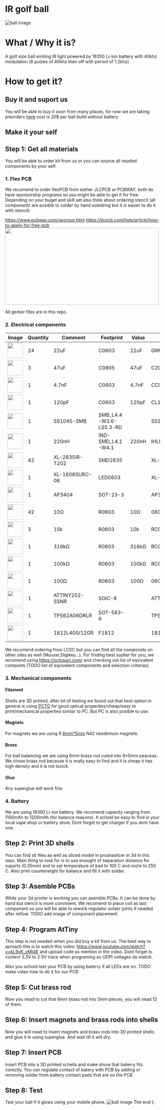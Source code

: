 # IR golf ball

![ball image](./img/close.jpg?raw=true)

# What / Why it is?
A golf size ball emiting IR light powered by 18350 Li-Ion battery with 40khz modulation (8 pulzes of 40khz then off with period of 1.2khz)

# How to get it?

## Buy it and suport us
You will be able to buy it soon from many places, for now we are taking preorders [here](https://docs.google.com/forms/d/e/1FAIpQLSeDNluafNvnX1WBIk5zJzcXsfOrKENFUOebmqeOT6po7Bbjzg/viewform?usp=sf_link) cost is 20$ per ball build without battery

## Make it your self
## Step 1: Get all materials
You will be able to order kit from us or you can source all neaded components by your self.
### 1. Flex PCB
We recomend to order flexPCB from eather JLCPCB or PCBWAY, both do have sponsorship programs so you might be able to get it for free. Depending on your buget and skill set also think about ordering stencil (all componentc are posible to solder by hand soledring but it is easier to do it with stencil)

https://www.pcbway.com/sponsor.html
https://jlcpcb.com/help/article/how-to-apply-for-free-pcb
<img src="img/pcb.png" width="500" height="250">

All gerber files are in this repo.

### 2. Electrical components
<table>
  <thead>
    <tr>
      <th>Image</th>
      <th>Quantity</th>
      <th>Comment</th>
      <th>Footprint</th>
      <th>Value</th>
      <th>Manufacturer Part</th>
    </tr>
  </thead>
  <tbody>
    <tr>
      <td><img src="https://search.murata.co.jp/Ceramy/image/img/A01X/KGJ4.png" width="50" height="50"></td>
      <td>24</td>
      <td>22uF</td>
      <td>C0603</td>
      <td>22uF</td>
      <td>GRM188R60J226MEA0D</td>
    </tr>
    <tr>
      <td><img src="https://search.murata.co.jp/Ceramy/image/img/A01X/KGJ4.png" width="50" height="50"></td>
      <td>3</td>
      <td>47uF</td>
      <td>C0805</td>
      <td>47uF</td>
      <td>C2012X5R1A476MTJ00E</td>
    </tr>
    <tr>
      <td><img src="https://search.murata.co.jp/Ceramy/image/img/A01X/KGJ4.png" width="50" height="50"></td>
      <td>1</td>
      <td>4.7nF</td>
      <td>C0603</td>
      <td>4.7nF</td>
      <td>CC0603KRX7R9BB472</td>
    </tr>
    <tr>
      <td><img src="https://search.murata.co.jp/Ceramy/image/img/A01X/KGJ4.png" width="50" height="50"></td>
      <td>1</td>
      <td>120pF</td>
      <td>C0603</td>
      <td>120pF</td>
      <td>CL10C121JB8NNNC</td>
    </tr>
    <tr>
      <td><img src="https://viitorsemi.com/wp-content/uploads/SMB.png" width="50" height="50"></td>
      <td>1</td>
      <td>SS1045-SMB</td>
      <td>SMB_L4.4-W3.6-LS5.3-RD</td>
      <td></td>
      <td>SS1045-SMB</td>
    </tr>
    <tr>
      <td><img src="https://cdn.prod.website-files.com/617637ae54d4542d0515cbec/627c9f53f619e9769fd2d1cd_ET-552.png" width="50" height="50"></td>
      <td>1</td>
      <td>220nH</td>
      <td>IND-SMD_L4.1-W4.1</td>
      <td>220nH</td>
      <td>IHLP1616BZERR22M01</td>
    </tr>
    <tr>
      <td><img src="https://www.signliteled.com/wp-content/uploads/2022/09/SMD2835.png" width="50" height="50"></td>
      <td>42</td>
      <td>XL-2835IR-T202</td>
      <td>SMD2835</td>
      <td></td>
      <td>XL-2835IR-T202</td>
    </tr>
    <tr>
      <td><img src="https://th.bing.com/th/id/R.00c3ce59552065e12b63e6500cf87930?rik=Ha26dpNvrLQeig&pid=ImgRaw&r=0" width="50" height="50"></td>
      <td>1</td>
      <td>XL-1608SURC-06</td>
      <td>LED0603</td>
      <td></td>
      <td>XL-1608SURC-06</td>
    </tr>
    <tr>
      <td><img src="https://embed.widencdn.net/img/rocelec/rvdhilglbk/640px/sot95p237x111-3l20_ons_n.step.png" width="50" height="50"></td>
      <td>1</td>
      <td>AP3404</td>
      <td>SOT-23-3</td>
      <td></td>
      <td>AP3404</td>
    </tr>
    <tr>
      <td><img src="https://www.ryndackcomponentes.com.br/media/catalog/product/cache/1/image/800x/9df78eab33525d08d6e5fb8d27136e95/i/m/image_2008.jpg" width="50" height="50"></td>
      <td>42</td>
      <td>10Ω</td>
      <td>R0603</td>
      <td>10Ω</td>
      <td>0603WAF100JT5E</td>
    </tr>
    <tr>
      <td><img src="https://www.ryndackcomponentes.com.br/media/catalog/product/cache/1/image/800x/9df78eab33525d08d6e5fb8d27136e95/i/m/image_2008.jpg" width="50" height="50"></td>
      <td>3</td>
      <td>10k</td>
      <td>R0603</td>
      <td>10k</td>
      <td>RC0603FR-0710KL</td>
    </tr>
    <tr>
      <td><img src="https://www.ryndackcomponentes.com.br/media/catalog/product/cache/1/image/800x/9df78eab33525d08d6e5fb8d27136e95/i/m/image_2008.jpg" width="50" height="50"></td>
      <td>1</td>
      <td>316kΩ</td>
      <td>R0603</td>
      <td>316kΩ</td>
      <td>RC0603FR-07316KL</td>
    </tr>
    <tr>
      <td><img src="https://www.ryndackcomponentes.com.br/media/catalog/product/cache/1/image/800x/9df78eab33525d08d6e5fb8d27136e95/i/m/image_2008.jpg" width="50" height="50"></td>
      <td>1</td>
      <td>100kΩ</td>
      <td>R0603</td>
      <td>100kΩ</td>
      <td>RC0603FR-07100KL</td>
    </tr>
    <tr>
      <td><img src="https://www.ryndackcomponentes.com.br/media/catalog/product/cache/1/image/800x/9df78eab33525d08d6e5fb8d27136e95/i/m/image_2008.jpg" width="50" height="50"></td>
      <td>1</td>
      <td>100Ω</td>
      <td>R0603</td>
      <td>100Ω</td>
      <td>0603WAJ0101T5E</td>
    </tr>
    <tr>
      <td><img src="https://d2t1xqejof9utc.cloudfront.net/screenshots/pics/deaa8e36fedfbb11be15356606ef9348/large.png" width="50" height="50"></td>
      <td>1</td>
      <td>ATTINY202-SSNR</td>
      <td>SOIC-8</td>
      <td></td>
      <td>ATTINY202-SSNR</td>
    </tr>
    <tr>
      <td><img src="https://embed.widencdn.net/img/rocelec/ilumcp0vuo/640px/sotfl50p160x60-6_txn_n.step.png?keep=c&crop=yes&u=5oefqw" width="50" height="50"></td>
      <td>1</td>
      <td>TPS62A06DRLR</td>
      <td>SOT-563-6</td>
      <td></td>
      <td>TPS62A06DRLR</td>
    </tr>
    <tr>
      <td><img src="https://cdn-reichelt.de/bilder/web/xxl_ws/C400/PTC_FSMD014R.png" width="50" height="50"></td>
      <td>1</td>
      <td>1812L400/12GR</td>
      <td>F1812</td>
      <td></td>
      <td>1812L400/12GR</td>
    </tr>
  </tbody>
</table>

We recomend ordering from LCSC but you can find all the componets on other sites as well (Mouser,Digikey...). For finding best suplier for you, we recomend using https://octopart.com/ and checking out list of eqvivalent componts (TODO list of eqvivalent components and selection criterias)

### 3. Mechanical components
#### Filament
Shells are 3D printed, after lot of testing we found out that best option in general is using [PCTG](https://shop.spectrumfilaments.com/product-eng-1414-Filament-Spectrum-Premium-PCTG-1-75mm-PURE-ORANGE-1kg-RAL-2004.html) for good optical properties/cheap/easy to print/mechanical properties similar to PC. But PC is also posible to use.

#### Magnets
For magnets we are using 6 [6mm*5mm](https://www.unimagnet.cz/neodymovy-magnet-kotouc-6-mm-v-5-mm-sila-1-2-kg_z323/) N42 neodimium magnets. 

#### Brass 
For ball balancing we are using 6mm brass rod cuted into 6*5mm peaceas. We chose brass rod because it is really easy to find and it is cheap it has high density and it is not toxick.

#### Glue
Any superglue will work fine

### 4. Battery
We are using 18350 Li-Ion battery. We recomend capacity ranging from 1100mAh to 1200mAh (for balance reasons). It schold be easy to find in your local vape shop or battery store. Dont forget to get charger if you dont have one.

## Step 2: Print 3D shells
You can find stl files as well as sliced model in prushaslicer in 3d in this repo. Main thing to look for is to use enought of separation distance for suports (0.35mm) and to set temperature of bad to 100 C and nozle to 250 C.
Also print counterwight for balance and fill it with solder.

## Step 3: Asemble PCBs
While your 3d printer is working you can asemble PCBs. It can be done by hand but stencil is more convinient. We recomend to place coil as last component so you will be able to rework regulator solder joints if neaded after reflow.
TODO add image of component placement

## Step 4: Program AtTiny
This step is not neaded when you did buy a kit from us. 
The best way to aproach this is to watch this video: https://www.youtube.com/watch?v=AL9vK_xMt4E
and upload code as mention in the video. Dont forget to contect 3.3V to 2.5V trace when programing so UDPI voltages do match.

Also you schold test your PCB by using baterry if all LEDs are on.
TODO make video how to do it for our PCB

## Step 5: Cut brass rod
Now you nead to cut that 6mm btass rod into 5mm pieces, you will nead 12 of them. 

## Step 6: Insert magnets and brass rods into shells
Now you will nead to insert magnets and brass rods into 3D printed shells and glue it in using superglue. And wait till it will dry.

## Step 7: Insert PCB
Insert PCB into a 3D printed schells and make shure that baterry fits corectly. You can regulate contact of batery with PCB by adding or removing solder from battery contact pads that are on the PCB.

## Step 8: Test
Test your ball if it glows using your mobile phone.
![ball image](./img/glow.jpg?raw=true)
The end (:
